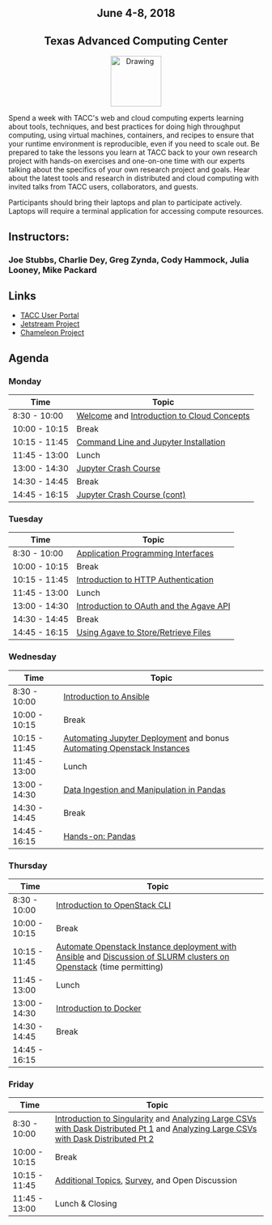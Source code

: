 <center>
<h2>June 4-8, 2018</h2>
<h2>Texas Advanced Computing Center</h2></center>
<center><img src="https://www.tacc.utexas.edu/documents/1084364/1275944/tacc.png" alt="Drawing" style="height:100px;"/></center>

Spend a week with TACC's web and cloud computing experts learning about tools, techniques, and best practices for doing high throughput computing, using virtual machines, containers, and recipes to ensure that your runtime environment is reproducible, even if you need to scale out. Be prepared to take the lessons you learn at TACC back to your own research project with hands-on exercises and one-on-one time with our experts talking about the specifics of your own research project and goals. Hear about the latest tools and research in distributed and cloud computing with invited talks from TACC users, collaborators, and guests.

Participants should bring their laptops and plan to participate actively. Laptops will require a terminal application for accessing compute resources.

## Instructors: 
### Joe Stubbs, Charlie Dey, Greg Zynda, Cody Hammock, Julia Looney, Mike Packard

## Links
* [TACC User Portal](https://portal.tacc.utexas.edu)
* [Jetstream Project](https://jetstream-cloud.org)
* [Chameleon Project](https://www.chameleoncloud.org)

## Agenda

### Monday

| Time | Topic |
|--------|--------------------------------------------------|
|  8:30 - 10:00 | [Welcome](docs/day1/welcome_01.md) and [Introduction to Cloud Concepts](docs/day1/intro_cloud_computing.md) |
| 10:00 - 10:15 | Break |
| 10:15 - 11:45 | [Command Line and Jupyter Installation](docs/day1/command_line_and_jupyter_install.md) |
| 11:45 - 13:00 | Lunch |
| 13:00 - 14:30 | [Jupyter Crash Course](docs/day1/jupyter.md) |
| 14:30 - 14:45 | Break |
| 14:45 - 16:15 | [Jupyter Crash Course (cont)](docs/day1/jupyter.md) |

### Tuesday

| Time | Topic |
|--------|--------------------------------------------------|
|  8:30 - 10:00 | [Application Programming Interfaces](docs/day2/APIs_intro.md) |
| 10:00 - 10:15 | Break |
| 10:15 - 11:45 | [Introduction to HTTP Authentication](docs/day2/Intro_Authentication_in_HTTP.md) |
| 11:45 - 13:00 | Lunch |
| 13:00 - 14:30 | [Introduction to OAuth and the Agave API](docs/day2/Intro_Agave_OAuth.md) |
| 14:30 - 14:45 | Break |
| 14:45 - 16:15 | [Using Agave to Store/Retrieve Files](docs/day2/agave_files.md) |

### Wednesday

| Time | Topic |
|--------|--------------------------------------------------|
|  8:30 - 10:00 | [Introduction to Ansible](docs/day3/Intro_To_Ansible.md) |
| 10:00 - 10:15 | Break |
| 10:15 - 11:45 | [Automating Jupyter Deployment](docs/day3/Automating_VM_Deployment.md) and bonus [Automating Openstack Instances](docs/day3/Automate_Openstack_Instance.md) |
| 11:45 - 13:00 | Lunch |
| 13:00 - 14:30 | [Data Ingestion and Manipulation in Pandas](docs/day3/pandas.md) |
| 14:30 - 14:45 | Break |
| 14:45 - 16:15 | [Hands-on: Pandas](docs/day3/pandas.md) |


### Thursday

| Time | Topic |
|---------------|--------------------------------------------------|
|  8:30 - 10:00 | [Introduction to OpenStack CLI](docs/day4/intro_to_openstack.md) |
| 10:00 - 10:15 | Break |
| 10:15 - 11:45 | [Automate Openstack Instance deployment with Ansible](docs/day4/Automate_Openstack_Instance.md) and [Discussion of SLURM clusters on Openstack](https://github.com/ECoulter/Tutorial_Practice) (time permitting) |
| 11:45 - 13:00 | Lunch |
| 13:00 - 14:30 | [Introduction to Docker](docs/day4/intro_to_docker.md) |
| 14:30 - 14:45 | Break |
| 14:45 - 16:15 |  |

### Friday

| Time | Topic |
|--------|--------------------------------------------------|
|  8:30 - 10:00 | [Introduction to Singularity](docs/day4/singularity.md) and [Analyzing Large CSVs with Dask Distributed Pt 1](docs/day4/large_csvs_1.md) and [Analyzing Large CSVs with Dask Distributed Pt 2](docs/day4/large_csvs_2.md) |
| 10:00 - 10:15 | Break |
| 10:15 - 11:45 | [Additional Topics](docs/extra_topics.md), [Survey](https://goo.gl/forms/sI5pKxDTm8KFIdur2), and Open Discussion |
| 11:45 - 13:00 | Lunch & Closing |




